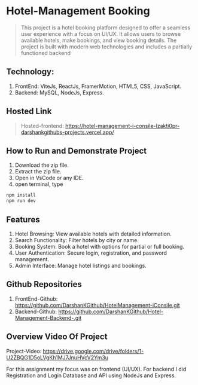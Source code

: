 
# Hotel-Management Booking
> This project is a hotel booking platform designed to offer a seamless user experience with a focus on UI/UX. It allows users to browse available hotels, make bookings, and view booking details. The project is built with modern web technologies and includes a partially functioned backend

## Technology:
1. FrontEnd: ViteJs, ReactJs, FramerMotion, HTML5, CSS, JavaScript.
2. Backend: MySQL, NodeJs, Express.

## Hosted Link
> Hosted-frontend: https://hotel-management-i-consile-lzakti0pr-darshankgithubs-projects.vercel.app/

## How to Run and Demonstrate Project
1. Download the zip file.
2. Extract the zip file.
3. Open in VsCode or any IDE.
4. open terminal, type
```bash
npm install
npm run dev
```
## Features
1. Hotel Browsing: View available hotels with detailed information.
2. Search Functionality: Filter hotels by city or name.
3. Booking System: Book a hotel with options for partial or full booking.
4. User Authentication: Secure login, registration, and password management.
5. Admin Interface: Manage hotel listings and bookings.

## Github Repositories
1. FrontEnd-Github: https://github.com/DarshanKGithub/HotelManagement-iConsile.git
2. Backend-Github: https://github.com/DarshanKGithub/Hotel-Management-Backend-.git

## Overview Video Of Project
Project-Video: https://drive.google.com/drive/folders/1-U2ZBQG1D5oLVgKh1MJ7JnuHVcV2Ym3u

For this assignment my focus was on frontend (UI/UX). 
For backend I did Registration and Login Database and API using NodeJs and Express.
